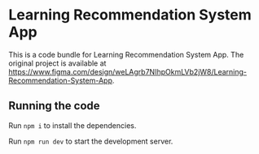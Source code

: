 
  # Learning Recommendation System App

  This is a code bundle for Learning Recommendation System App. The original project is available at https://www.figma.com/design/weLAgrb7NIhpOkmLVb2jW8/Learning-Recommendation-System-App.

  ## Running the code

  Run `npm i` to install the dependencies.

  Run `npm run dev` to start the development server.
  